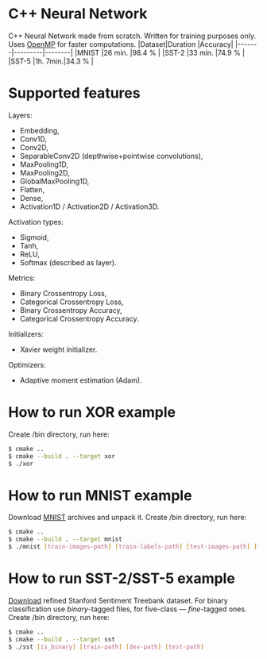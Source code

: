 # C++ Neural Network
C++ Neural Network made from scratch. Written for training purposes only. Uses [OpenMP](https://www.openmp.org/) for faster computations.
|Dataset|Duration |Accuracy|
|-------|---------|--------|
|MNIST  |26 min.  |98.4 %  |
|SST-2  |33 min.  |74.9 %  |
|SST-5  |1h. 7min.|34.3 %  |
# Supported features
Layers:
* Embedding,
* Conv1D,
* Conv2D,
* SeparableConv2D (depthwise+pointwise convolutions),
* MaxPooling1D,
* MaxPooling2D,
* GlobalMaxPooling1D,
* Flatten,
* Dense,
* Activation1D / Activation2D / Activation3D.

Activation types:
* Sigmoid,
* Tanh,
* ReLU,
* Softmax (described as layer).

Metrics:
* Binary Crossentropy Loss,
* Categorical Crossentropy Loss,
* Binary Crossentropy Accuracy,
* Categorical Crossentropy Accuracy.

Initializers:
* Xavier weight initializer.

Optimizers:
* Adaptive moment estimation (Adam).
# How to run XOR example
Create /bin directory, run here:
```sh
$ cmake ..
$ cmake --build . --target xor
$ ./xor
```
# How to run MNIST example
Download [MNIST](http://yann.lecun.com/exdb/mnist/) archives and unpack it.
Create /bin directory, run here:
```sh
$ cmake ..
$ cmake --build . --target mnist
$ ./mnist [train-images-path] [train-labels-path] [test-images-path] [test-labels-path]
```
# How to run SST-2/SST-5 example
[Download](https://github.com/HaebinShin/stanford-sentiment-dataset) refined Stanford Sentiment Treebank dataset.
For binary classification use *binary*-tagged files, for five-class — *fine*-tagged ones.
Create /bin directory, run here:
```sh
$ cmake ..
$ cmake --build . --target sst
$ ./sst [is_binary] [train-path] [dev-path] [test-path]
```
